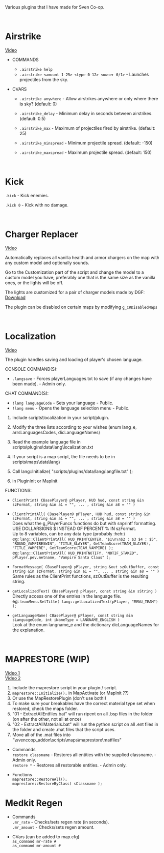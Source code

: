 Various plugins that I have made for Sven Co-op.

<BR>

# Airstrike
[Video](https://youtu.be/PXhFxZDNsbg)
* COMMANDS
    * `.airstrike help`
    * `.airstrike <amount 1-25> <type 0-12> <owner 0/1>` - Launches projectiles from the sky.

* CVARS
    * `.airstrike_anywhere` - Allow airstrikes anywhere or only where there is sky? (default: 0)

    * `.airstrike_delay` - Minimum delay in seconds between airstrikes. (default: 0.5)

    * `.airstrike_max` - Maximum of projectiles fired by airstrike. (default: 25)

    * `.airstrike_minspread` - Minimum projectile spread. (default: -150)

    * `.airstrike_maxspread` - Maximum projectile spread. (default: 150)

<BR>

# Kick

`.kick` - Kick enemies.

`.kick 0` - Kick with no damage.

<BR>

# Charger Replacer
[Video](https://youtu.be/-gEXcbFcpwI)

Automatically replaces all vanilla health and armor chargers on the map with any custom model and optionally sounds.

Go to the Customization part of the script and change the model to a custom model you have, preferably one that is the same size as the vanilla ones, or the lights will be off.

The lights are customized for a pair of charger models made by DGF: [Download](https://gamebanana.com/mods/167509)

The plugin can be disabled on certain maps by modifying `g_CRDisabledMaps`

<BR>

# Localization
[Video](https://youtu.be/4DtyB2vqBKY)  

The plugin handles saving and loading of player's chosen language.  

CONSOLE COMMAND(S):  

* `.langsave` - Forces playerLanguages.txt to save (if any changes have been made). - Admin only.  


CHAT COMMAND(S):  

* `!lang languageCode` - Sets your language - Public.  
* `!lang menu` - Opens the language selection menu - Public.  

1) Include scripts\localization in your script/plugin.  
2) Modify the three lists according to your wishes (enum lang_e, arrsLanguagesCodes, dicLanguageNames)  

3) Read the example language file in scripts\plugins\data\lang\localization.txt  
4) If your script is a map script, the file needs to be in scripts\maps\data\lang\  

5) Call lang::Initialize( "scripts/plugins/data/lang/langfile.txt" );
6) in PluginInit or MapInit  

FUNCTIONS:  

* `ClientPrint( CBasePlayer@ pPlayer, HUD hud, const string &in szFormat, string &in a1 = "", ... , string &in a8 = "" )`  
* `ClientPrintAll( CBasePlayer@ pPlayer, HUD hud, const string &in szFormat, string &in a1 = "", ... , string &in a8 = "" )`  
Does what the g_PlayerFuncs functions do but with snprintf formatting.  
USE DOLLARSIGNS $ INSTEAD OF PERCENT % IN szFormat.  
Up to 8 variables, can be any data type (probably :heh:)  
eg: `lang::ClientPrintAll( HUD_PRINTCENTER, "$1\n\n$2 : $3 $4 : $5", "ROUND_VAMPIRESWIN", "TITLE_SLAYER", GetTeamScore(TEAM_SLAYER), "TITLE_VAMPIRE", GetTeamScore(TEAM_VAMPIRE) );`  
eg: `lang::ClientPrintAll( HUD_PRINTNOTIFY, "NOTIF_STAKED", pPlayer.pev.netname, "Vampire Santa Claus" );`  

* `FormatMessage( CBasePlayer@ pPlayer, string &out szOutBuffer, const string &in szFormat, string &in a1 = "", ... , string &in a8 = "" )`  
Same rules as the ClientPrint functions, szOutBuffer is the resulting string.  

* `getLocalizedText( CBasePlayer@ pPlayer, const string &in sString )`  
Directly access one of the entries in the language file.  
eg: `teamMenu.SetTitle( lang::getLocalizedText(pPlayer, "MENU_TEAM") );`  

* `getLanguageName( CBasePlayer@ pPlayer, const string &in sLanguageCode, int iNameType = LANGNAME_ENGLISH )`  
Look at the enum langname_e and the dictionary dicLanguageNames for the explanation.  

<BR>

# MAPRESTORE (WIP)  
[Video 1](https://youtu.be/v-5u5B2BHhg)  
[Video 2](https://youtu.be/LRSwzz6XpSs)  

1) Include the maprestore script in your plugin / script.  
2) `maprestore::Initialize();` in MapActivate (or MapInit ??)  
3) Or use the MapRestorePlugin (don't use both!)  
4) To make sure your breakables have the correct material type set when restored, check the maps folder.  
5) "01 - ExtractAllEntfiles.bat" will run ripent on all .bsp files in the folder (on after the other, not all at once)  
6) "02 - ExtractAllMaterials.bat" will run the python script on all .ent files in the folder and create .mat files that the script uses.
7) Move all of the .mat files into "\svencoop_addon\scripts\maps\maprestore\matfiles"  

* Commands  
`restore classname` - Restores all entities with the supplied classname. - Admin only.  
`restore *` - Restores all restorable entities. - Admin only.

* Functions  
`maprestore::RestoreAll();`  
`maprestore::RestoreByClass( sClassname );`  


# Medkit Regen

* Commands  
`.mr_rate` - Checks/sets regen rate (in seconds).  
`.mr_amount` - Checks/sets regen amount.

* CVars (can be added to map.cfg)  
`as_command mr-rate #`  
`as_command mr-amount #`

<BR>

